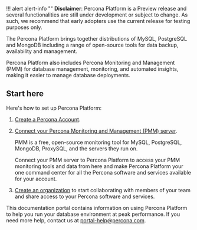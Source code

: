 !!! alert alert-info ""
    **Disclaimer**: Percona Platform is a Preview release and several functionalities are still under development or subject to change. As such, we recommend that early adopters use the current release for testing purposes only.
    

The Percona Platform brings together distributions of MySQL, PostgreSQL and MongoDB including a range of open-source tools for data backup, availability and management.

Percona Platform also includes Percona Monitoring and Management (PMM) for database management, monitoring, and automated insights, making it easier to manage database deployments.


## Start here

Here's how to set up Percona Platform:

1. [Create a Percona Account](percona-account-help.md).

2. [Connect your Percona Monitoring and Management (PMM) server](connect-pmm.md). 

    PMM is a free, open-source monitoring tool for MySQL, PostgreSQL, MongoDB, ProxySQL, and the servers they run on. 

    Connect your PMM server to Percona Platform to access your PMM monitoring tools and data from here and make Percona Platform your one command center for all the Percona software and services available for your account.

3. [Create an organization](create-manage-organizations.md) to start collaborating with members of your team and share access to your Percona software and services.

This documentation portal contains information on using Percona Platform to help you run your database environment at peak performance. If you need more help, contact us at <portal-help@percona.com>.

